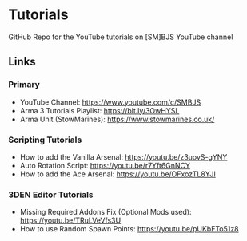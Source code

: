 # Tutorials
GitHub Repo for the YouTube tutorials on [SM]BJS YouTube channel
## Links
### Primary
- YouTube Channel: https://www.youtube.com/c/SMBJS  
- Arma 3 Tutorials Playlist: https://bit.ly/3OwHYSL
- Arma Unit (StowMarines): https://www.stowmarines.co.uk/

### Scripting Tutorials
- How to add the Vanilla Arsenal: https://youtu.be/z3uovS-gYNY  
- Auto Rotation Script: https://youtu.be/r7Yft6GnNCY
- How to add the Ace Arsenal: https://youtu.be/OFxozTL8YJI

### 3DEN Editor Tutorials
- Missing Required Addons Fix (Optional Mods used): https://youtu.be/TRuLVeVfs3U
- How to use Random Spawn Points: https://youtu.be/pUKbFTo51z8
